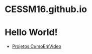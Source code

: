 # CESSM16.github.io

<h1>Hello World!</h1>




<ul>
        <li>
        <a href="z/ProjetosGuanabara.html">Projetos CursoEmVideo</a>
        </li>
</ul>

 